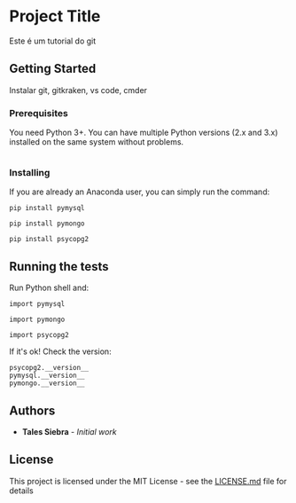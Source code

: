 # Project Title

Este é um tutorial do git

## Getting Started

Instalar git, gitkraken, vs code, cmder

### Prerequisites

You need Python 3+. You can have multiple Python versions (2.x and 3.x) installed on the same system without problems.
```
```

### Installing

If you are already an Anaconda user, you can simply run the command:

```
pip install pymysql

pip install pymongo

pip install psycopg2
```


## Running the tests

Run Python shell and:

```
import pymysql

import pymongo

import psycopg2

```
If it's ok! Check the version:

```
psycopg2.__version__
pymysql.__version__
pymongo.__version__

```
## Authors

* **Tales Siebra** - *Initial work* 

## License

This project is licensed under the MIT License - see the [LICENSE.md](LICENSE.md) file for details